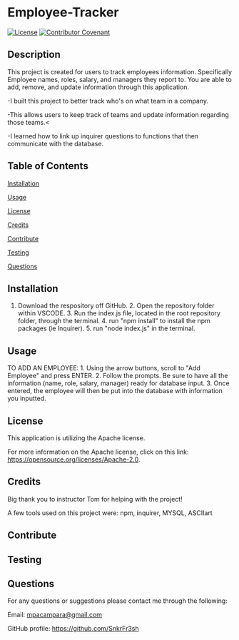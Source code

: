 

# Employee-Tracker


[![License](https://img.shields.io/badge/License-Apache_2.0-blue.svg)](https://opensource.org/licenses/Apache-2.0) [![Contributor Covenant](https://img.shields.io/badge/Contributor%20Covenant-2.1-4baaaa.svg)](code_of_conduct.md)



## Description
This project is created for users to track employees information. Specifically Employee names, roles, salary, and managers they report to. You are able to add, remove, and update information through this application.

 -I built this project to better track who's on what team in a company.

 -This allows users to keep track of teams and update information regarding those teams.<

 -I learned how to link up inquirer questions to functions that then communicate with the database. 



## Table of Contents

[Installation](#installation)

[Usage](#usage)

[License](#license)

[Credits](#credits)

[Contribute](#contribute)

[Testing](#testing)

[Questions](#questions)



## Installation
1. Download the respository off GitHub. 2. Open the repository folder within VSCODE. 3. Run the index.js file, located in the root repository folder, through the terminal. 4. run "npm install" to install the npm packages (ie Inquirer). 5. run "node index.js" in the terminal. 



## Usage
TO ADD AN EMPLOYEE: 1. Using the arrow buttons, scroll to "Add Employee" and press ENTER. 2. Follow the prompts. Be sure to have all the information (name, role, salary, manager) ready for database input. 3. Once entered, the employee will then be put into the database with information you inputted. 



## License
This application is utilizing the Apache license.

For more information on the Apache license, click on this link: https://opensource.org/licenses/Apache-2.0.



## Credits
Big thank you to instructor Tom for helping with the project!

A few tools used on this project were: npm, inquirer, MYSQL, ASCIIart



## Contribute




## Testing




## Questions
For any questions or suggestions please contact me through the following:

Email: mpacampara@gmail.com

GitHub profile: https://github.com/SnkrFr3sh

